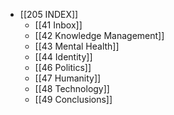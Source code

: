 - [[205 INDEX]]
	- [[41 Inbox]]
	- [[42 Knowledge Management]]
	- [[43 Mental Health]]
	- [[44 Identity]]
	- [[46 Politics]]
	- [[47 Humanity]] 
	- [[48 Technology]]
	- [[49 Conclusions]]